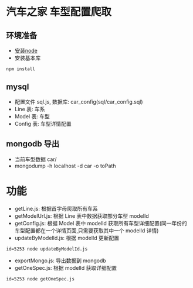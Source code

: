 # 汽车之家 车型配置爬取

## 环境准备
- [安装node](https://nodejs.org/en/)
- 安装基本库
```
npm install
```

## mysql
- 配置文件 sql.js, 数据库: car_config(sql/car_config.sql)
- Line 表: 车系
- Model 表: 车型
- Config 表: 车型详情配置

## mongodb 导出
- 当前车型数据 car/
- mongodump -h localhost -d car -o toPath

# 功能
- getLine.js: 根据首字母爬取所有车系
- getModelUrl.js: 根据 Line 表中数据获取部分车型 modelId
- getConfig.js: 根据 Model 表中 modelId 获取所有车型详细配置(同一年份的车型配置都在一个详情页面,只需要获取其中一个 modelId 详情)
- updateByModelId.js: 根据 modelId 更新配置
```
id=5253 node updateByModelId.js
```
- exportMongo.js: 导出数据到 mongodb
- getOneSpec.js: 根据 modelId 获取详细配置
```
id=5253 node getOneSpec.js
```


